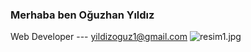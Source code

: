 ### Merhaba ben Oğuzhan Yıldız
Web Developer --- yildizoguz1@gmail.com
<img src="https://avatars.githubusercontent.com/u/58153760?v=4" alt="resim1.jpg">
